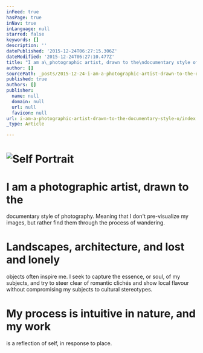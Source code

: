```yaml
---
inFeed: true
hasPage: true
inNav: true
inLanguage: null
starred: false
keywords: []
description: ''
datePublished: '2015-12-24T06:27:15.306Z'
dateModified: '2015-12-24T06:27:10.477Z'
title: "I am a\_photographic artist, drawn to the\ndocumentary style of photography. Meaning that I don’t pre-visualize my images,\nbut rather find them through the process of wandering."
author: []
sourcePath: _posts/2015-12-24-i-am-a-photographic-artist-drawn-to-the-documentary-style-o.md
published: true
authors: []
publisher:
  name: null
  domain: null
  url: null
  favicon: null
url: i-am-a-photographic-artist-drawn-to-the-documentary-style-o/index.html
_type: Article

---
```

# ![Self Portrait](https://the-grid-user-content.s3-us-west-2.amazonaws.com/00862479-1321-469e-b461-e707bfe8decf.jpg)

# I am a photographic artist, drawn to the
documentary style of photography. Meaning that I don't pre-visualize my images,
but rather find them through the process of wandering.

# Landscapes, architecture, and lost and lonely
objects often inspire me. I seek to capture the essence, or soul, of my
subjects, and try to steer clear of romantic clichés and show local
flavour without compromising my subjects to cultural stereotypes.

# My process is intuitive in nature, and my work
is a reflection of self, in response to place.